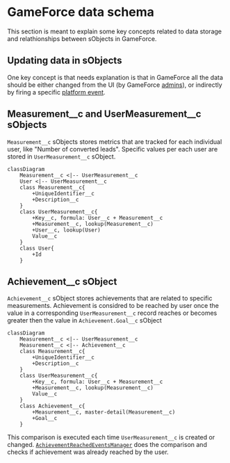 # GameForce data schema
This section is meant to explain some key concepts related to data storage and relathionships between sObjects in GameForce.

## Updating data in sObjects
One key concept is that needs explanation is that in GameForce all the data should be either changed from the UI (by GameForce [admins](PERMISSIONSETSANDGROUPS.md)), or indirectly by firing a specific [platform event](PLATFORMEVENTS.md). 

## Measurement__c and UserMeasurement__c sObjects
`Measurement__c` sObjects stores metrics that are tracked for each individual user, like "Number of converted leads". Specific values per each user are stored in `UserMeasurement__c` sObject.
```mermaid
classDiagram
    Measurement__c <|-- UserMeasurement__c
    User <|-- UserMeasurement__c
    class Measurement__c{
        +UniqueIdentifier__c
        +Description__c
    }
    class UserMeasurement__c{
        +Key__c, formula: User__c + Measurement__c
        +Measurement__c, lookup(Measurement__c)
        +User__c, lookup(User)
        Value__c
    }
    class User{
        +Id
    }
```

## Achievement__c sObject
`Achievement__c` sObject stores achievements that are related to specific measurements. Achievement is considred to be reached by user once the value in a corresponding `UserMeasurement__c` record reaches or becomes greater then the value in `Achievement.Goal__c` sObject

```mermaid
classDiagram
    Measurement__c <|-- UserMeasurement__c
    Measurement__c <|-- Achievement__c
    class Measurement__c{
        +UniqueIdentifier__c
        +Description__c
    }
    class UserMeasurement__c{
        +Key__c, formula: User__c + Measurement__c
        +Measurement__c, lookup(Measurement__c)
        Value__c
    }
    class Achievement__c{
        +Measurement__c, master-detail(Measurement__c)
        +Goal__c
    }
```

This comparison is executed each time `UserMeasurement__c` is created or changed. [`AchievementReachedEventsManager`](../force-app/main/default/classes/AchievementReachedEventsManager.cls) does the comparison and checks if achievement was already reached by the user.